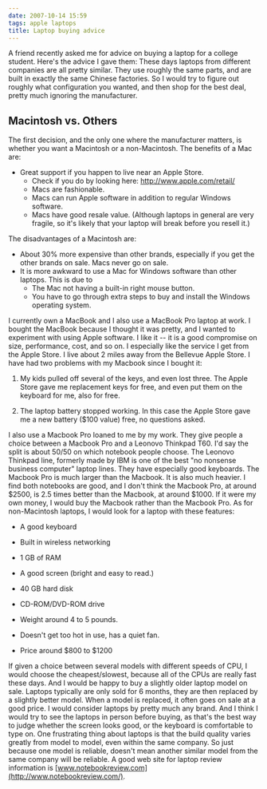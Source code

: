 ```yaml
---
date: 2007-10-14 15:59
tags: apple laptops
title: Laptop buying advice
---
```


A friend recently asked me for advice on buying a laptop for a college
student. Here's the advice I gave them: These days laptops from different
companies are all pretty similar. They use roughly the same parts, and are
built in exactly the same Chinese factories. So I would try to figure out
roughly what configuration you wanted, and then shop for the best deal, pretty
much ignoring the manufacturer.

## Macintosh vs. Others

The first decision, and the only one where the manufacturer matters, is whether
you want a Macintosh or a non-Macintosh. The benefits of a Mac are:

- Great support if you happen to live near an Apple Store.
  - Check if you do by looking here: <http://www.apple.com/retail/>
  - Macs are fashionable.
  - Macs can run Apple software in addition to regular Windows software.
  - Macs have good resale value. (Although laptops in general are very fragile, so it's likely that your
    laptop will break before you resell it.)

The disadvantages of a Macintosh are:

- About 30% more expensive than other brands, especially if you get the other brands on sale. Macs never go on sale.
- It is more awkward to use a Mac for Windows software than other laptops. This is due to
    - The Mac not having a built-in right mouse button.
    - You have to go through extra steps to buy and install the Windows operating system.

I currently own a MacBook and I also use a MacBook Pro laptop at work. I
bought the MacBook because I thought it was pretty, and I wanted to experiment
with using Apple software. I like it -- it is a good compromise on size,
performance, cost, and so on. I especially like the service I get from the
Apple Store. I live about 2 miles away from the Bellevue Apple Store. I have
had two problems with my Macbook since I bought it:

  1. My kids pulled off several of the keys, and even lost three. The Apple Store gave me replacement keys for free, and even put them on the keyboard for me, also for free.

  2. The laptop battery stopped working. In this case the Apple Store gave me a new battery ($100 value) free, no questions asked.

I also use a Macbook Pro loaned to me by my work. They give people a choice
between a Macbook Pro and a Leonovo Thinkpad T60. I'd say the split is about
50/50 on which notebook people choose. The Leonovo Thinkpad line, formerly
made by IBM is one of the best "no nonsense business computer" laptop lines.
They have especially good keyboards. The Macbook Pro is much larger than the
Macbook. It is also much heavier. I find both notebooks are good, and I don't
think the Macbook Pro, at around $2500, is 2.5 times better than the Macbook,
at around $1000. If it were my own money, I would buy the Macbook rather than
the Macbook Pro. As for non-Macintosh laptops, I would look for a laptop with
these features:

  * A good keyboard

  * Built in wireless networking

  * 1 GB of RAM

  * A good screen (bright and easy to read.)

  * 40 GB hard disk

  * CD-ROM/DVD-ROM drive

  * Weight around 4 to 5 pounds.

  * Doesn't get too hot in use, has a quiet fan.

  * Price around $800 to $1200

If given a choice between several models with different speeds of CPU, I would
choose the cheapest/slowest, because all of the CPUs are really fast these
days. And I would be happy to buy a slightly older laptop model on sale.
Laptops typically are only sold for 6 months, they are then replaced by a
slightly better model. When a model is replaced, it often goes on sale at a
good price. I would consider laptops by pretty much any brand. And I think I
would try to see the laptops in person before buying, as that's the best way
to judge whether the screen looks good, or the keyboard is comfortable to type
on. One frustrating thing about laptops is that the build quality varies
greatly from model to model, even within the same company. So just because one
model is reliable, doesn't mean another similar model from the same company
will be reliable. A good web site for laptop review information is
[www.notebookreview.com](http://www.notebookreview.com/).
